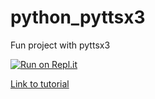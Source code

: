 # python_pyttsx3
Fun project with pyttsx3

[![Run on Repl.it](https://repl.it/badge/github/shafiswapnil/python_pyttsx3)](https://repl.it/github/shafiswapnil/python_pyttsx3)

[Link to tutorial](https://www.youtube.com/watch?v=nbX4MBzB_rg)
